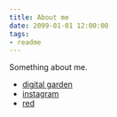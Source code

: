 ```yaml
---
title: About me
date: 2099-01-01 12:00:00
tags:
- readme
---
```


Something about me.

- [digital garden](https://dg.aluc.me)
- [instagram](https://www.instagram.com/aluc_pro)
- [red](https://www.xiaohongshu.com/user/profile/5d36a7ad0000000011028602?xhsshare=CopyLink&appuid=5d36a7ad0000000011028602&apptime=1730597633&share_id=144afafd7c8d4c37a900b09e02f6db36)
